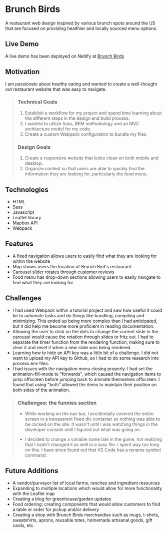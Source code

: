 # Brunch Birds
A restaurant web design inspired by various brunch spots around the US that are focused on providing healthier and locally sourced menu options.

## Live Demo

A live demo has been deployed on Netlify at
[Brunch Birds](https://brunchbirds.netlify.com/)

## Motivation

I am passionate about healthy eating and wanted to create a well-thought out restaurant website that was easy to navigate. 

>### **Technical Goals**
> 1. Establish a workflow for my project and spend time learning about the different steps in the design and build  process.
> 2. I wanted to utilize Sass, BEM methodology and an MVC architecture model for my code.
> 3. Create a custom Webpack configuration to bundle my files.
> ### **Design Goals**
> 1. Create a responsive website that looks clean on both mobile and desktop.
> 2. Organize content so that users are able to quickly find the information they are looking for, particularly the food menu.
>

## Technologies

* HTML
* Sass
* Javascript
* Leaflet library
* Mapbox API
* Webpack

## Features

* A fixed navigation allows users to easily find what they are looking for within the website
* Map shows users the location of Brunch Bird's restaurant.
* Carousel slider rotates through customer reviews
* Food menu has drop-down sections allowing users to easily navigate to find what they are looking for


## Challenges

* I had used Webpack within a tutorial project and saw how useful it could be to automate tasks and do things like bundling, compiling and minimizing. This ended up being more complex than I had anticipated, but it did help me become more proficient in reading documentation.
* Allowing the user to click on the dots to change the current slide in the carousel would cause the rotation through slides to fritz out. I had to separate the timer function from the rendering function, making sure to clear it and reset it when a new slide was being rendered.
* Learning how to hide an API key was a little bit of a challenge. I did not want to upload my API key to Github, so I had to do some research into process.env files.
* I had issues with the navigation menu closing properly. I had set the animation-fill-mode to "forwards", which caused the navigation items to jump offscreen before jumping back to animate themselves offscreen. I found that using "both" allowed the items to maintain their position on both sides of the animation.
> ### **Challenges: the funnies section**
> * While working on the nav bar, I accidentally covered the entire screen in a transparent fixed div container so nothing was able to be clicked on the site. It wasn't until I was watching things in the developer console until I figured out what was going on.
>
> * I decided to change a variable name late in the game, not realizing that I hadn't changed it as well in a sass file. I spent way too long on this. I have since found out that VS Code has a rename symbol command.

## Future Additions

* A vendor/purveyor list of local farms, ranches and ingredient resources
* Expanding to multiple locations which would allow for more functionality with the Leaflet map
* Creating a blog for greenhouse/garden updates
* Food ordering: creating components that would allow customers to find a table or order for pickup and/or delivery
* Creating a shop with Brunch Birds merchandise such as mugs, t-shirts, sweatshirts, aprons, reusable totes, homemade artisanal goods, gift cards, etc.